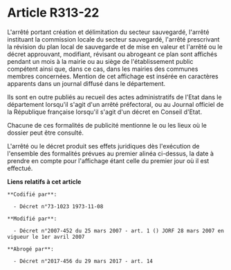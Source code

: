 # Article R313-22

L'arrêté portant création et délimitation du secteur sauvegardé, l'arrêté instituant la commission locale du secteur
sauvegardé, l'arrêté prescrivant la révision du plan local de sauvegarde et de mise en valeur et l'arrêté ou le décret
approuvant, modifiant, révisant ou abrogeant ce plan sont affichés pendant un mois à la mairie ou au siège de l'établissement
public compétent ainsi que, dans ce cas, dans les mairies des communes membres concernées. Mention de cet affichage est
insérée en caractères apparents dans un journal diffusé dans le département.

Ils sont en outre publiés au recueil des actes administratifs de l'Etat dans le département lorsqu'il s'agit d'un arrêté
préfectoral, ou au Journal officiel de la République française lorsqu'il s'agit d'un décret en Conseil d'Etat.

Chacune de ces formalités de publicité mentionne le ou les lieux où le dossier peut être consulté.

L'arrêté ou le décret produit ses effets juridiques dès l'exécution de l'ensemble des formalités prévues au premier alinéa
ci-dessus, la date à prendre en compte pour l'affichage étant celle du premier jour où il est effectué.

**Liens relatifs à cet article**

	**Codifié par**:

	  - Décret n°73-1023 1973-11-08

	**Modifié par**:

	  - Décret n°2007-452 du 25 mars 2007 - art. 1 () JORF 28 mars 2007 en vigueur le 1er avril 2007

	**Abrogé par**:

	  - Décret n°2017-456 du 29 mars 2017 - art. 14
